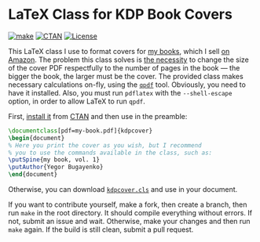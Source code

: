# LaTeX Class for KDP Book Covers

[![make](https://github.com/yegor256/kdpcover/actions/workflows/l3build.yml/badge.svg)](https://github.com/yegor256/kdpcover/actions/workflows/l3build.yml)
[![CTAN](https://img.shields.io/ctan/v/kdpcover)](https://ctan.org/pkg/kdpcover)
[![License](https://img.shields.io/badge/license-MIT-green.svg)](https://github.com/yegor256/kdpcover/blob/master/LICENSE.txt)

This LaTeX class I use to format covers for
[my books](https://www.yegor256.com/books.html),
which I sell [on Amazon](https://www.amazon.com/Yegor-Bugayenko/e/B01AM1QMDK).
The problem this class solves is
[the necessity](https://kdp.amazon.com/en_US/help/topic/G201953020)
to change the size of the cover PDF respectfully
to the number of pages in the book — the bigger
the book, the larger must be the cover. The provided class makes necessary
calculations on-fly, using the [`qpdf`](http://qpdf.sourceforge.net/) tool.
Obviously,
you need to have it installed. Also, you must
run `pdflatex` with the `--shell-escape` option,
in order to allow LaTeX to run `qpdf`.

First,
[install it](https://en.wikibooks.org/wiki/LaTeX/Installing_Extra_Packages)
from [CTAN](https://ctan.org/pkg/kdpcover)
and then use in the preamble:

```tex
\documentclass[pdf=my-book.pdf]{kdpcover}
\begin{document}
% Here you print the cover as you wish, but I recommend
% you to use the commands available in the class, such as:
\putSpine{my book, vol. 1}
\putAuthor{Yegor Bugayenko}
\end{document}
```

Otherwise, you can download
[`kdpcover.cls`](https://yegor256.github.io/kdpcover/kdpcover.cls) and
use in your document.

If you want to contribute yourself, make a fork, then create a branch,
then run `make` in the root directory.
It should compile everything without errors. If not, submit an issue and wait.
Otherwise, make your changes and then run `make` again. If the build is
still clean, submit a pull request.

